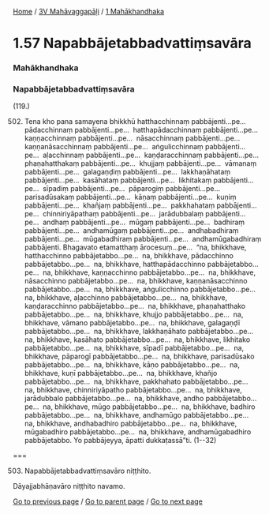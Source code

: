 
[Home](/) / [3V Mahāvaggapāḷi](/tipitaka/3V.md) / [1 Mahākhandhaka](/tipitaka/3V/1.md)

# 1.57 Napabbājetabbadvattiṃsavāra

### Mahākhandhaka

### Napabbājetabbadvattiṃsavāra

(119.)

502. Tena kho pana samayena bhikkhū hatthacchinnaṃ pabbājenti…pe…  pādacchinnaṃ pabbājenti…pe…  hatthapādacchinnaṃ pabbājenti…pe…  kaṇṇacchinnaṃ pabbājenti…pe…  nāsacchinnaṃ pabbājenti…pe…  kaṇṇanāsacchinnaṃ pabbājenti…pe…  aṅgulicchinnaṃ pabbājenti…pe…  aḷacchinnaṃ pabbājenti…pe…  kaṇḍaracchinnaṃ pabbājenti…pe…  phaṇahatthakaṃ pabbājenti…pe…  khujjaṃ pabbājenti…pe…  vāmanaṃ pabbājenti…pe…  galagaṇḍiṃ pabbājenti…pe…  lakkhaṇāhataṃ pabbājenti…pe…  kasāhataṃ pabbājenti…pe…  likhitakaṃ pabbājenti…pe…  sīpadiṃ pabbājenti…pe…  pāparogiṃ pabbājenti…pe…  parisadūsakaṃ pabbājenti…pe…  kāṇaṃ pabbājenti…pe…  kuṇiṃ pabbājenti…pe…  khañjaṃ pabbājenti…pe…  pakkhahataṃ pabbājenti…pe…  chinniriyāpathaṃ pabbājenti…pe…  jarādubbalaṃ pabbājenti…pe…  andhaṃ pabbājenti…pe…  mūgaṃ pabbājenti…pe…  badhiraṃ pabbājenti…pe…  andhamūgaṃ pabbājenti…pe…  andhabadhiraṃ pabbājenti…pe…  mūgabadhiraṃ pabbājenti…pe…  andhamūgabadhiraṃ pabbājenti. Bhagavato etamatthaṃ ārocesuṃ…pe…  “na, bhikkhave, hatthacchinno pabbājetabbo…pe…  na, bhikkhave, pādacchinno pabbājetabbo…pe…  na, bhikkhave, hatthapādacchinno pabbājetabbo…pe…  na, bhikkhave, kaṇṇacchinno pabbājetabbo…pe…  na, bhikkhave, nāsacchinno pabbājetabbo…pe…  na, bhikkhave, kaṇṇanāsacchinno pabbājetabbo…pe…  na, bhikkhave, aṅgulicchinno pabbājetabbo…pe…  na, bhikkhave, aḷacchinno pabbājetabbo…pe…  na, bhikkhave, kaṇḍaracchinno pabbājetabbo…pe…  na, bhikkhave, phaṇahatthako pabbājetabbo…pe…  na, bhikkhave, khujjo pabbājetabbo…pe…  na, bhikkhave, vāmano pabbājetabbo…pe…  na, bhikkhave, galagaṇḍī pabbājetabbo…pe…  na, bhikkhave, lakkhaṇāhato pabbājetabbo…pe…  na, bhikkhave, kasāhato pabbājetabbo…pe…  na, bhikkhave, likhitako pabbājetabbo…pe…  na, bhikkhave, sīpadī pabbājetabbo…pe…  na, bhikkhave, pāparogī pabbājetabbo…pe…  na, bhikkhave, parisadūsako pabbājetabbo…pe…  na, bhikkhave, kāṇo pabbājetabbo…pe…  na, bhikkhave, kuṇī pabbājetabbo…pe…  na, bhikkhave, khañjo pabbājetabbo…pe…  na, bhikkhave, pakkhahato pabbājetabbo…pe…  na, bhikkhave, chinniriyāpatho pabbājetabbo…pe…  na, bhikkhave, jarādubbalo pabbājetabbo…pe…  na, bhikkhave, andho pabbājetabbo…pe…  na, bhikkhave, mūgo pabbājetabbo…pe…  na, bhikkhave, badhiro pabbājetabbo…pe…  na, bhikkhave, andhamūgo pabbājetabbo…pe…  na, bhikkhave, andhabadhiro pabbājetabbo…pe…  na, bhikkhave, mūgabadhiro pabbājetabbo…pe…  na, bhikkhave, andhamūgabadhiro pabbājetabbo. Yo pabbājeyya, āpatti dukkaṭassā”ti. (1--32)

===

503. Napabbājetabbadvattiṃsavāro niṭṭhito.

  
Dāyajjabhāṇavāro niṭṭhito navamo.



[Go to previous page](/tipitaka/3V/1/1.56.md) / [Go to parent page](/tipitaka/3V/1.md) / [Go to next page](/tipitaka/3V/1/1.58.md)


